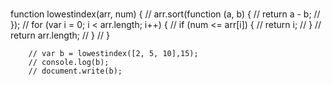 #
 function lowestindex(arr, num) {
        //     arr.sort(function (a, b) {
        //         return a - b;
        //     });
        //     for (var i = 0; i < arr.length; i++) {
        //         if (num <= arr[i]) {
        //             return i;
        //         }
        //         return arr.length;
        //     }
        // }



        // var b = lowestindex([2, 5, 10],15);
        // console.log(b);
        // document.write(b);
